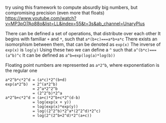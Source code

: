 
try using this framework to compute absurdly big numbers, but compromising precision (even more that floats)
https://www.youtube.com/watch?v=MP3pO7Ao88o&list=LL&index=55&t=3s&ab_channel=UnaryPlus

There can be defined a set of operations, that distribute over each other
It begins with familiar `+` and `*`, such that `a*(b+c)===a*b+a*c`
There exists an isomorphism between them, that can be denoted as `exp(x)`
The inverse of `exp(x)` is `log(y)`
Using these two we can define a `^` such that `a^(b*c)===(a^b)^c`
It can be defined as `a^b=exp(log(a)*log(b))`

Floating point numbers are represented as `a*2^b`, where exponentiation is the regular one

```
a*2^b*c*2^d = (a*c)*2^(b+d)
exp(a*2^b)  = 2^(a*2^b)
			= 2^a*2^2^b
			= (2^2^b)*2^a
a*2^b+c*2^d = (a+c)*2^b+c*2^(d-b)
            = log(exp(x + y))
            = log(exp(x)*exp(y))
            = log((2^2^b)*2^a*(2^2^d)*2^c)
            = log(2^(2^b+2^d)*2^(a+c))
```

